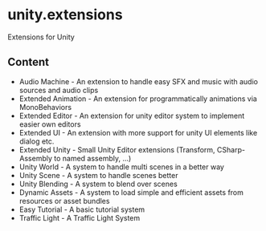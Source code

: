 # unity.extensions
Extensions for Unity

## Content
* Audio Machine - An extension to handle easy SFX and music with audio sources and audio clips
* Extended Animation - An extension for programmatically animations via MonoBehaviors
* Extended Editor - An extension for unity editor system to implement easier own editors
* Extended UI - An extension with more support for unity UI elements like dialog etc.
* Extended Unity - Small Unity Editor extensions (Transform, CSharp-Assembly to named assembly, ...)
* Unity World - A system to handle multi scenes in a better way
* Unity Scene - A system to handle scenes better
* Unity Blending - A system to blend over scenes
* Dynamic Assets - A system to load simple and efficient assets from resources or asset bundles
* Easy Tutorial - A basic tutorial system
* Traffic Light - A Traffic Light System

